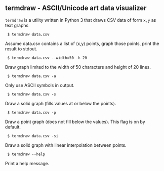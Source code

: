 termdraw - ASCII/Unicode art data visualizer
--------------------------------------------

`termdraw` is a utility written in Python 3 that draws CSV data of form `x,y`
as text graphs.

` $ termdraw data.csv`

Assume data.csv contains a list of (x,y) points, graph those points, print the
result to stdout.

` $ termdraw data.csv --width=50 -h 20`

Draw graph limited to the width of 50 characters and height of 20 lines.

` $ termdraw data.csv -a`

Only use ASCII symbols in output.

` $ termdraw data.csv -s`

Draw a solid graph (fills values at or below the points).

` $ termdraw data.csv -p`

Draw a point graph (does not fill below the values). This flag is on by
default.

` $ termdraw data.csv -si`

Draw a solid graph with linear interpolation between points.

` $ termdraw --help`

Print a help message.
